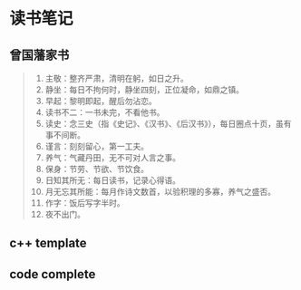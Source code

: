 # 读书笔记


## 曾国藩家书

> 1. 主敬：整齐严肃，清明在躬，如日之升。
> 2. 静坐：每日不拘何时，静坐四刻，正位凝命，如鼎之镇。
> 3. 早起：黎明即起，醒后勿沾恋。
> 4. 读书不二：一书未完，不看他书。
> 5. 读史：念三史（指《史记》、《汉书》、《后汉书》），每日圈点十页，虽有事不间断。
> 6. 谨言：刻刻留心，第一工夫。
> 7. 养气：气藏丹田，无不可对人言之事。
> 8. 保身：节劳、节欲、节饮食。
> 9. 日知其所无：每日读书，记录心得语。
> 10. 月无忘其所能：每月作诗文数首，以验积理的多寡，养气之盛否。
> 11. 作字：饭后写字半时。
> 12. 夜不出门。

## c++ template

## code complete

